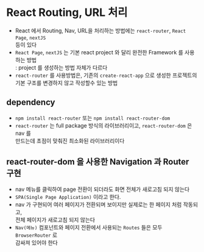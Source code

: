 # React Routing, URL 처리

- React 에서 Routing, Nav, URL을 처리하는 방법에는 `react-router`, `React Page`, `nextJS`  
  등이 있다
- `React Page`, `nextJS` 는 기본 react project 와 달리 완전한 Framework 를 사용하는 방법  
  : project 를 생성하는 방법 자체가 다르다
- `react-router` 를 사용방법은, 기존의 `create-react-app` 으로 생성한 프로젝트의  
  기본 구조를 변경하지 않고 작성할수 있는 방법

## dependency

- `npm install react-router` 또는 `npm install react-router-dom`
- `react-router` 는 full package 방식의 라이브러리이고, `react-router-dom` 은 nav 를  
  만드는데 초점이 맞춰진 최소화된 라이브러리이다

## react-router-dom 을 사용한 Navigation 과 Router 구현

- nav 메뉴를 클릭하여 page 전환이 되더라도 화면 전체가 새로고침 되지 않는다
- `SPA(Single Page Application)` 이라고 한다.
- nav 가 구현되어 여러 페이지가 전환되며 보이지만 실제로는 한 페이지 처럼 작동되고,  
  전체 페이지가 새로고침 되지 않는다
- `Nav(메뉴)` 컴포넌트와 페이지 전환에서 사용되는 `Routes` 들은 모두 `BrowserRouter` 로  
  감싸져 있어야 한다
